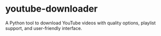 # youtube-downloader
A Python tool to download YouTube videos with quality options, playlist support, and user-friendly interface.
